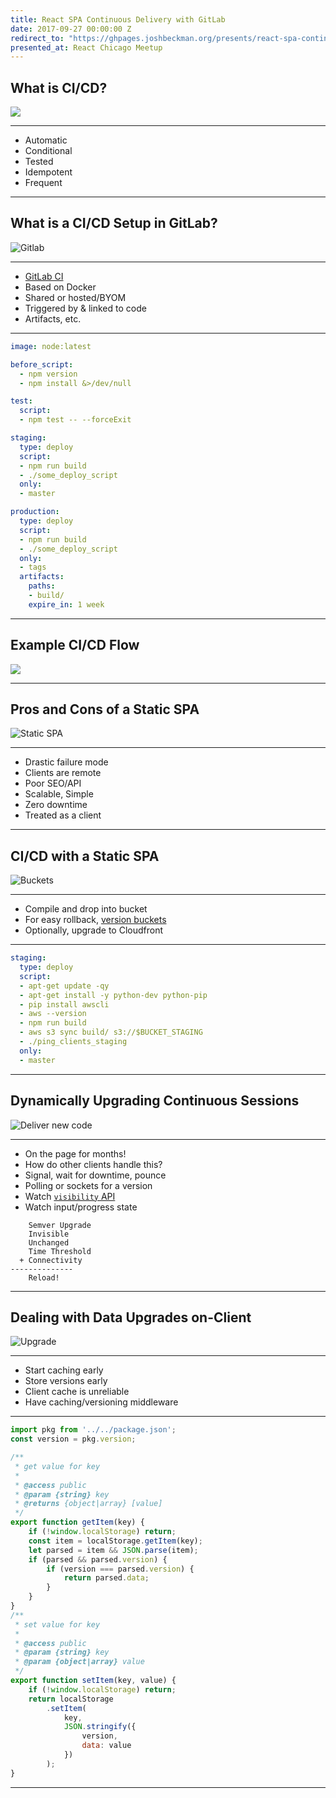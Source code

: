 ```yaml
---
title: React SPA Continuous Delivery with GitLab
date: 2017-09-27 00:00:00 Z
redirect_to: "https://ghpages.joshbeckman.org/presents/react-spa-continuous-delivery"
presented_at: React Chicago Meetup
---
```


## What is CI/CD?

![](https://media1.giphy.com/media/ZAX620EH7wRpe/giphy.gif)

---

- Automatic
- Conditional
- Tested
- Idempotent
- Frequent

---

## What is a CI/CD Setup in GitLab?

![Gitlab](https://media.giphy.com/media/xsE65jaPsUKUo/giphy-downsized.gif)

---

- [GitLab CI](https://about.gitlab.com/features/gitlab-ci-cd/)
- Based on Docker
- Shared or hosted/BYOM
- Triggered by & linked to code
- Artifacts, etc.

---

~~~yaml
image: node:latest

before_script:
  - npm version
  - npm install &>/dev/null

test:
  script:
  - npm test -- --forceExit

staging:
  type: deploy
  script:
  - npm run build
  - ./some_deploy_script
  only:
  - master

production:
  type: deploy
  script:
  - npm run build
  - ./some_deploy_script
  only:
  - tags
  artifacts:
    paths:
    - build/
    expire_in: 1 week
~~~

---

## Example CI/CD Flow

![](https://www.dropbox.com/s/c6hzylx1mfoul5d/ci_cd.svg?raw=1)

---

## Pros and Cons of a Static SPA

![Static SPA](https://media.giphy.com/media/Vfie0DJryAde8/giphy-downsized.gif)

---

- Drastic failure mode
- Clients are remote
- Poor SEO/API
- Scalable, Simple
- Zero downtime
- Treated as a client

---

## CI/CD with a Static SPA

![Buckets](https://media.giphy.com/media/NupBpyol6gaiY/giphy-tumblr.gif)

---

- Compile and drop into bucket
- For easy rollback, [version buckets](http://docs.aws.amazon.com/AmazonS3/latest/dev/Versioning.html)
- Optionally, upgrade to Cloudfront

---

~~~yaml
staging:
  type: deploy
  script:
  - apt-get update -qy
  - apt-get install -y python-dev python-pip
  - pip install awscli
  - aws --version
  - npm run build
  - aws s3 sync build/ s3://$BUCKET_STAGING
  - ./ping_clients_staging
  only:
  - master
~~~

---

## Dynamically Upgrading Continuous Sessions

![Deliver new code](https://media.giphy.com/media/r2MkQEOe7niGk/giphy-downsized.gif)

---

- On the page for months!
- How do other clients handle this?
- Signal, wait for downtime, pounce
- Polling or sockets for a version
- Watch [`visibility` API](https://developer.mozilla.org/en-US/docs/Web/API/Page_Visibility_API)
- Watch input/progress state

~~~
    Semver Upgrade
    Invisible
    Unchanged
    Time Threshold
  + Connectivity
--------------
    Reload!
~~~

---

## Dealing with Data Upgrades on-Client

![Upgrade](https://media.giphy.com/media/uBQNLeszLtiNO/giphy-downsized.gif)

---

- Start caching early
- Store versions early
- Client cache is unreliable
- Have caching/versioning middleware

---

~~~js
import pkg from '../../package.json';
const version = pkg.version;

/**
 * get value for key
 *
 * @access public
 * @param {string} key
 * @returns {object|array} [value]
 */
export function getItem(key) {
    if (!window.localStorage) return;
    const item = localStorage.getItem(key);
    let parsed = item && JSON.parse(item);
    if (parsed && parsed.version) {
        if (version === parsed.version) {
            return parsed.data;
        }
    }
}
/**
 * set value for key
 *
 * @access public
 * @param {string} key
 * @param {object|array} value
 */
export function setItem(key, value) {
    if (!window.localStorage) return;
    return localStorage
        .setItem(
            key,
            JSON.stringify({
                version,
                data: value
            })
        );
}
~~~

---
